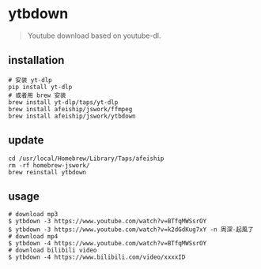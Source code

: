 # ytbdown
> Youtube download based on youtube-dl.

## installation
```shell
# 安装 yt-dlp
pip install yt-dlp
# 或者用 brew 安装
brew install yt-dlp/taps/yt-dlp
brew install afeiship/jswork/ffmpeg
brew install afeiship/jswork/ytbdown
```

## update
```shell
cd /usr/local/Homebrew/Library/Taps/afeiship
rm -rf homebrew-jswork/
brew reinstall ytbdown
```

## usage
```shell
# download mp3
$ ytbdown -3 https://www.youtube.com/watch?v=BTfqMWSsrOY
$ ytbdown -3 https://www.youtube.com/watch?v=k2dGdKug7xY -n 周深-起風了
# download mp4
$ ytbdown -4 https://www.youtube.com/watch?v=BTfqMWSsrOY
# download bilibili video
$ ytbdown -4 https://www.bilibili.com/video/xxxxID
```